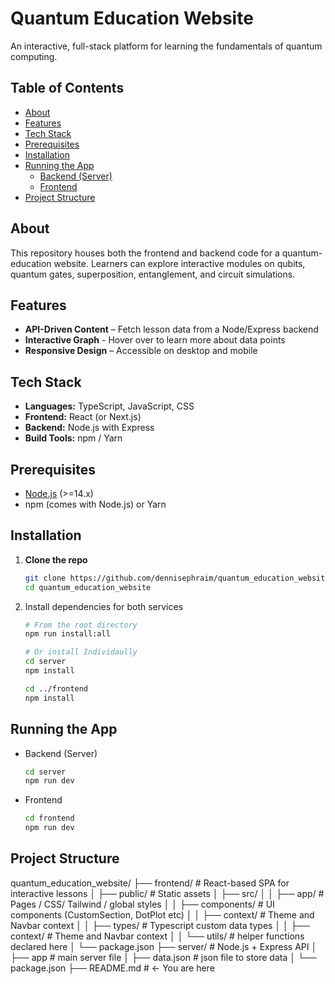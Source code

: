 # Quantum Education Website

An interactive, full-stack platform for learning the fundamentals of quantum computing.

## Table of Contents

- [About](#about)  
- [Features](#features)  
- [Tech Stack](#tech-stack)  
- [Prerequisites](#prerequisites)  
- [Installation](#installation)  
- [Running the App](#running-the-app)  
  - [Backend (Server)](#backend-server)  
  - [Frontend](#frontend)  
- [Project Structure](#project-structure)  

## About

This repository houses both the frontend and backend code for a quantum-education website. Learners can explore interactive modules on qubits, quantum gates, superposition, entanglement, and circuit simulations.

## Features

- **API-Driven Content** – Fetch lesson data from a Node/Express backend
- **Interactive Graph** - Hover over to learn more about data points
- **Responsive Design** – Accessible on desktop and mobile  

## Tech Stack

- **Languages:** TypeScript, JavaScript, CSS  
- **Frontend:** React (or Next.js)  
- **Backend:** Node.js with Express  
- **Build Tools:** npm / Yarn

## Prerequisites

- [Node.js](https://nodejs.org/) (>=14.x)  
- npm (comes with Node.js) or Yarn  

## Installation

1. **Clone the repo**  
   ```bash
   git clone https://github.com/dennisephraim/quantum_education_website.git
   cd quantum_education_website
2. Install dependencies for both services
   ```bash
   # From the root directory
   npm run install:all

   # Or install Individaully
   cd server
   npm install

   cd ../frontend
   npm install

## Running the App 
- Backend (Server)
  ```bash
  cd server
  npm run dev
- Frontend
  ```bash
  cd frontend
  npm run dev

## Project Structure
quantum_education_website/
├── frontend/           # React-based SPA for interactive lessons
│   ├── public/         # Static assets
│   ├── src/
│   │   ├── app/        # Pages / CSS/ Tailwind / global styles 
│   │   ├── components/ # UI components (CustomSection, DotPlot etc)
│   │   ├── context/    # Theme and Navbar context
│   │   ├── types/      # Typescript custom data types
│   │   ├── context/    # Theme and Navbar context
│   │   └── utils/      # helper functions declared here
│   └── package.json
├── server/             # Node.js + Express API
│   ├── app             # main server file
│   ├── data.json       # json file to store data
│   └── package.json
├── README.md           # ← You are here
